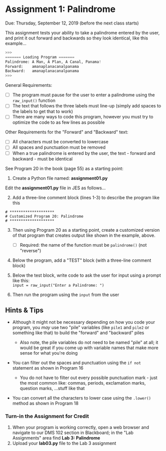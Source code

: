 # Assignment 1: Palindrome

Due: Thursday, September 12, 2019 (before the next class starts)

This assignment tests your ability to take a palindrome entered by the user, and print it out forward and backwards so they look identical, like this example...

```python
>>> 
======= Loading Program =======
Palindrome: A Man, A Plan, A Canal, Panama!
Forward:    amanaplanacanalpanama
Backward:   amanaplanacanalpanama
>>> 
```

General Requirements:

- [ ] The program must pause for the user to enter a palindrome using the `raw_input()` function
- [ ] The text that follows the three labels must line-up (simply add spaces to the labels to get that to work)
- [ ] There are many ways to code this program, however you must try to optimize the code to as few lines as possible

Other Requirements for the "Forward" and "Backward" text:

- [ ] All characters must be converted to lowercase
- [ ] All spaces and punctuation must be removed
- [ ] When a true palindrome is entered by the user, the text - forward and backward - must be identical

See Program 20 in the book (page 55) as a starting point:

1. Create a Python file named: **assignment01.py**

Edit the **assignment01.py** file in JES as follows...

2. Add a three-line comment block (lines 1-3) to describe the program like this

```pyt
# ********************
# Customized Program 20: Palindrome
# ********************
```

3. Then using Program 20 as a starting point, create a customized version of that program that creates output like shown in the example, above.
   - [ ] Required: the name of the function must be `palindrome()` (not "reverse")
   
4. Below the program, add a "TEST" block (with a three-line comment block)

5. Below the test block, write code to ask the user for input using a prompt like this:<br> `input = raw_input("Enter a Palindrome: ")`

6. Then run the program using the `input` from the user

## Hints & Tips

- Although it might not be necessary depending on how you code your program, you *may* use two "pile" variables (like `pile1` and `pile2` or something like that) to build the "forward" and "backward" piles
  - Also note, the pile variables do not need to be named "pile" at all; it would be great if you come up with variable names that make more sense for what you're doing

- You can filter out the spaces and punctuation using the `if not` statement as shown in Program 16
  - You do not have to filter out every possible punctuation mark - just the most common like: commas, periods, exclamation marks, question marks, ...stuff like that
- You can convert all the characters to lower case using the `.lower()` method as shown in Program 18


### Turn-in the Assignment for Credit

1. When your program is working correctly, open a web browser and navigate to our DMS 102 section in Blackboard; in the "Lab Assignments" area find **Lab 3: Palindrome**
3. Upload your **lab03.py** file to the Lab 3 assignment

